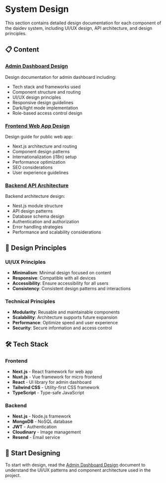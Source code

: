 # System Design

This section contains detailed design documentation for each component of the daidev system, including UI/UX design, API architecture, and design principles.

## 📋 Content

### [Admin Dashboard Design](./admin-dashboard-ui-design)
Design documentation for admin dashboard including:
- Tech stack and frameworks used
- Component structure and routing
- UI/UX design principles
- Responsive design guidelines
- Dark/light mode implementation
- Role-based access control design

### [Frontend Web App Design](./frontend-web-app-design)
Design guide for public web app:
- Next.js architecture and routing
- Component design patterns
- Internationalization (i18n) setup
- Performance optimization
- SEO considerations
- User experience guidelines

### [Backend API Architecture](./backend-api-architecture)
Backend architecture design:
- Nest.js module structure
- API design patterns
- Database schema design
- Authentication and authorization
- Error handling strategies
- Performance and scalability considerations

## 🎨 Design Principles

### UI/UX Principles
- **Minimalism**: Minimal design focused on content
- **Responsive**: Compatible with all devices
- **Accessibility**: Ensure accessibility for all users
- **Consistency**: Consistent design patterns and interactions

### Technical Principles
- **Modularity**: Reusable and maintainable components
- **Scalability**: Architecture supports future expansion
- **Performance**: Optimize speed and user experience
- **Security**: Secure information and access control

## 🛠️ Tech Stack

### Frontend
- **Next.js** - React framework for web app
- **Nuxt.js** - Vue framework for micro frontend
- **React** - UI library for admin dashboard
- **Tailwind CSS** - Utility-first CSS framework
- **TypeScript** - Type-safe JavaScript

### Backend
- **Nest.js** - Node.js framework
- **MongoDB** - NoSQL database
- **JWT** - Authentication
- **Cloudinary** - Image management
- **Resend** - Email service

## 🚀 Start Designing

To start with design, read the [Admin Dashboard Design](./admin-dashboard-ui-design) document to understand the UI/UX patterns and component architecture used in the project. 
